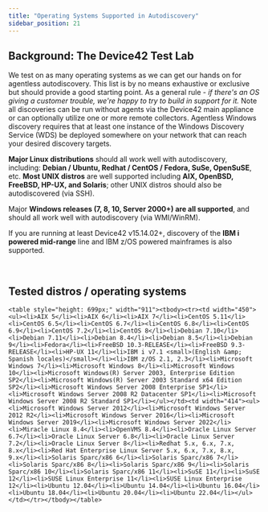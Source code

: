 ```yaml
---
title: "Operating Systems Supported in Autodiscovery"
sidebar_position: 21
---
```


## Background: The Device42 Test Lab

We test on as many operating systems as we can get our hands on for agentless autodiscovery. This list is by no means exhaustive or exclusive but should provide a good starting point. As a general rule - _if there's an OS giving a customer trouble, we're happy to try to build in support for it._ Note all discoveries can be run without agents via the Device42 main appliance or can optionally utilize one or more remote collectors. Agentless Windows discovery requires that at least one instance of the Windows Discovery Service (WDS) be deployed somewhere on your network that can reach your desired discovery targets.

**Major Linux distributions** should all work well with autodiscovery, including: **Debian / Ubuntu, Redhat / CentOS / Fedora, SuSe, OpenSuSE**, etc. **Most UNIX distros** are well supported including **AIX, OpenBSD, FreeBSD, HP-UX, and Solaris**; other UNIX distros should also be autodiscovered (via SSH).

Major **Windows releases (7, 8, 10, Server 2000+) are all supported**, and should all work well with autodiscovery (via WMI/WinRM).

If you are running at least Device42 v15.14.02+, discovery of the **IBM i powered mid-range** line and IBM z/OS powered mainframes is also supported.

 

## Tested distros / operating systems

`<table style="height: 699px;" width="911"><tbody><tr><td width="450"><ul><li>AIX 5</li><li>AIX 6</li><li>AIX 7</li><li>CentOS 5.11</li><li>CentOS 6.5</li><li>CentOS 6.7</li><li>CentOS 6.8</li><li>CentOS 6.9</li><li>CentOS 7.2</li><li>CentOS 8</li><li>Debian 7.10</li><li>Debian 7.11</li><li>Debian 8.4</li><li>Debian 8.5</li><li>Debian 9</li><li>Fedora</li><li>FreeBSD 10.3-RELEASE</li><li>FreeBSD 9.3-RELEASE</li><li>HP-UX 11</li><li>IBM i v7.1 <small>(English &amp; Spanish locales)</small></li><li>IBM z/OS 2.1, 2.3</li><li>Microsoft Windows 7</li><li>Microsoft Windows 8</li><li>Microsoft Windows 10</li><li>Microsoft Windows(R) Server 2003, Enterprise Edition SP2</li><li>Microsoft Windows(R) Server 2003 Standard x64 Edition SP2</li><li>Microsoft Windows Server 2008 Enterprise SP1</li><li>Microsoft Windows Server 2008 R2 Datacenter SP1</li><li>Microsoft Windows Server 2008 R2 Standard SP1</li></ul></td><td width="414"><ul><li>Microsoft Windows Server 2012</li><li>Microsoft Windows Server 2012 R2</li><li>Microsoft Windows Server 2016</li><li>Microsoft Windows Server 2019</li><li>Microsoft Windows Server 2022</li><li>Miracle Linux 8.4</li><li>OpenVMS 8.4</li><li>Oracle Linux Server 6.7</li><li>Oracle Linux Server 6.8</li><li>Oracle Linux Server 7.2</li><li>Oracle Linux Server 8</li><li>Redhat 5.x, 6.x, 7.x, 8.x</li><li>Red Hat Enterprise Linux Server 5.x, 6.x, 7.x, 8.x, 9.x</li><li>Solaris Sparc/x86 6</li><li>Solaris Sparc/x86 7</li><li>Solaris Sparc/x86 8</li><li>Solaris Sparc/x86 9</li><li>Solaris Sparc/x86 10</li><li>Solaris Sparc/x86 11</li><li>SuSE 11</li><li>SuSE 12</li><li>SUSE Linux Enterprise 11</li><li>SUSE Linux Enterprise 12</li><li>Ubuntu 12.04</li><li>Ubuntu 14.04</li><li>Ubuntu 16.04</li><li>Ubuntu 18.04</li><li>Ubuntu 20.04</li><li>Ubuntu 22.04</li></ul></td></tr></tbody></table>`
